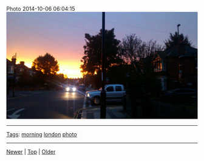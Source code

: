 <!--
title: Photo 2014-10-06 06
date: 2020-06-28T14:55:35.558Z
tags: morning, london, photo
-->








Photo 2014-10-06 06:04:15
![](99299471437-0.jpg)

<!--BOTTOM-POST-NAVIGATION-->
---

[Tags](tags.md): [morning](tag-morning.md) [london](tag-london.md) [photo](tag-photo.md)

---

[Newer](99234602337.md) | [Top](index.md) | [Older](99386746937.md)